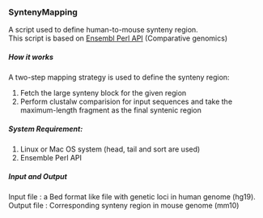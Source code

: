 ### SyntenyMapping

A script used to define human-to-mouse synteny region.  
This script is based on [Ensembl Perl API](http://www.ensembl.org/info/docs/api/index.html) (Comparative genomics)   

##### How it works
A two-step mapping strategy is used to define the synteny region:   
1. Fetch the large synteny block for the given region   
2. Perform clustalw comparision for input sequences and take the maximum-length fragment as the final syntenic region   

##### System Requirement:
1. Linux or Mac OS system (head, tail and sort are used)  
2. Ensemble Perl API  

##### Input and Output
Input   file  : a Bed format like file with genetic loci in human genome (hg19).   
Output  file  : Corresponding synteny region in mouse genome (mm10)   

